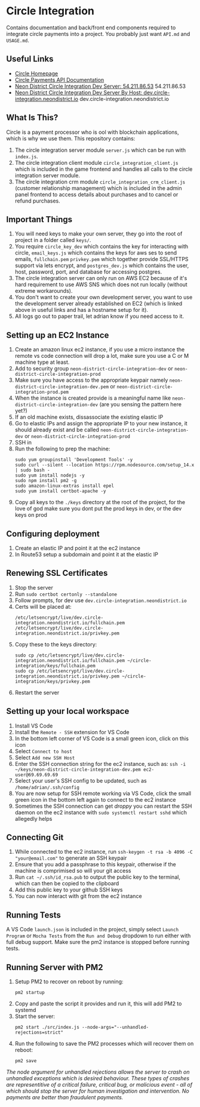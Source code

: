# Circle Integration
Contains documentation and back/front end components required to integrate circle payments into a project. You probably just want `API.md` and `USAGE.md`.

## Useful Links

+ [Circle Homepage](https://www.circle.com/en/)
+ [Circle Payments API Documentation](https://developers.circle.com/docs/accept-card-payments-online)
+ [Neon District Circle Integration Dev Server: 54.211.86.53](https://54.211.86.53) 54.211.86.53
+ [Neon District Circle Integration Dev Server By Host: dev.circle-integration.neondistrict.io](https://dev.circle-integration.neondistrict.io) dev.circle-integration.neondistrict.io

## What Is This?

Circle is a payment processor who is ool with blockchain applications, which is why we use them. This repository contains:

1. The circle integration server module `server.js` which can be run with `index.js`.
2. The circle integration client module `circle_integration_client.js` which is included in the game frontend and handles all calls to the circle integration server module.
3. The circle integration crm module `circle_integration_crm_client.js` (customer relationship management) which is included in the admin panel frontend to access details about purchases and to cancel or refund purchases.

## Important Things

1. You will need keys to make your own server, they go into the root of project in a folder called `keys/`.
2. You require `circle_key_dev` which contains the key for interacting with circle, `email_keys.js` which contains the keys for aws ses to send emails, `fullchain.pem` `privkey.pem` which together provide SSL/HTTPS support via lets encrypt, and `postgres_dev.js` which contains the user, host, password, port, and database for accessing postgres.
3. The circle integration server can only run on AWS EC2 because of it's hard requirement to use AWS SNS which does not run locally (without extreme workarounds).
4. You don't want to create your own development server, you want to use the development server already established on EC2 (which is linked above in useful links and has a hostname setup for it).
5. All logs go out to paper trail, let adrian know if you need access to it.


## Setting up an EC2 Instance

1. Create an amazon linux ec2 instance, if you use a micro instance the remote vs code connection will drop a lot, make sure you use a C or M machine type at least.
1. Add to security group `neon-district-circle-integration-dev` or `neon-district-circle-integration-prod`
1. Make sure you have access to the appropriate keypair namely `neon-district-circle-integration-dev.pem` or `neon-district-circle-integration-prod.pem`
1. When the instance is created provide is a meaningful name like `neon-district-circle-integration-dev` (are you sensing the pattern here yet?)
1. If an old machine exists, dissassociate the existing elastic IP
1. Go to elastic IPs and assign the appropriate IP to your new instance, it should already exist and be called `neon-district-circle-integration-dev` or `neon-district-circle-integration-prod`
1. SSH in
1. Run the following to prep the machine:
    ```
    sudo yum groupinstall 'Development Tools' -y
    sudo curl --silent --location https://rpm.nodesource.com/setup_14.x | sudo bash -
    sudo yum install nodejs -y
    sudo npm install pm2 -g
    sudo amazon-linux-extras install epel
    sudo yum install certbot-apache -y
    ```
1. Copy all keys to the `./keys` directory at the root of the project, for the love of god make sure you dont put the prod keys in dev, or the dev keys on prod

## Configuring deployment

1. Create an elastic IP and point it at the ec2 instance
1. In Route53 setup a subdomain and point it at the elastic IP

## Renewing SSL Certificates

1. Stop the server
1. Run `sudo certbot certonly --standalone`
1. Follow prompts, for dev use `dev.circle-integration.neondistrict.io`
1. Certs will be placed at:
    ```
    /etc/letsencrypt/live/dev.circle-integration.neondistrict.io/fullchain.pem
    /etc/letsencrypt/live/dev.circle-integration.neondistrict.io/privkey.pem
    ```
1. Copy these to the keys directory:
    ```
    sudo cp /etc/letsencrypt/live/dev.circle-integration.neondistrict.io/fullchain.pem ~/circle-integration/keys/fullchain.pem
    sudo cp /etc/letsencrypt/live/dev.circle-integration.neondistrict.io/privkey.pem ~/circle-integration/keys/privkey.pem
    ```
1. Restart the server 

## Setting up your local workspace

1. Install VS Code
1. Install the `Remote - SSH` extension for VS Code
1. In the bottom left corner of VS Code is a small green icon, click on this icon
1. Select `Connect to host`
1. Select `Add new SSH Host`
1. Enter the SSH connection string for the ec2 instance, such as: `ssh -i ~/keys/neon-district-circle-integration-dev.pem ec2-user@69.69.69.69`
1. Select your user's SSH config to be updated, such as `/home/adrian/.ssh/config`
1. You are now setup for SSH remote working via VS Code, click the small green icon in the bottom left again to connect to the ec2 instance
1. Sometimes the SSH connection can get _droppy_ you can restart the SSH daemon on the ec2 instance with `sudo systemctl restart sshd` which allegedly helps

## Connecting Git

1. While connected to the ec2 instance, run `ssh-keygen -t rsa -b 4096 -C "your@email.com"` to generate an SSH keypair
1. Ensure that you add a passphrase to this keypair, otherwise if the machine is comprimised so will your git access
1. Run `cat ~/.ssh/id_rsa.pub` to output the public key to the terminal, which can then be copied to the clipboard
1. Add this public key to your github SSH keys
1. You can now interact with git from the ec2 instance

## Running Tests

A VS Code `launch.json` is included in the project, simply select `Launch Program` or `Mocha Tests` from the `Run and Debug` dropdown to run either with full debug support. Make sure the pm2 instance is stopped before running tests.

## Running Server with PM2

1. Setup PM2 to recover on reboot by running:
    ```
    pm2 startup
    ```
1. Copy and paste the script it provides and run it, this will add PM2 to systemd
1. Start the server:
    ```
    pm2 start ./src/index.js --node-args="--unhandled-rejections=strict"
    ```
1. Run the following to save the PM2 processes which will recover them on reboot:
    ```
    pm2 save
    ```

*The node argument for unhandled rejections allows the server to crash on unhandled exceptions which is desired behaviour. These types of crashes are representitive of a critical failure, critical bug, or malicious event - all of which should stop the server for human investigation and intervention. No payments are better than fraudulent payments.*
